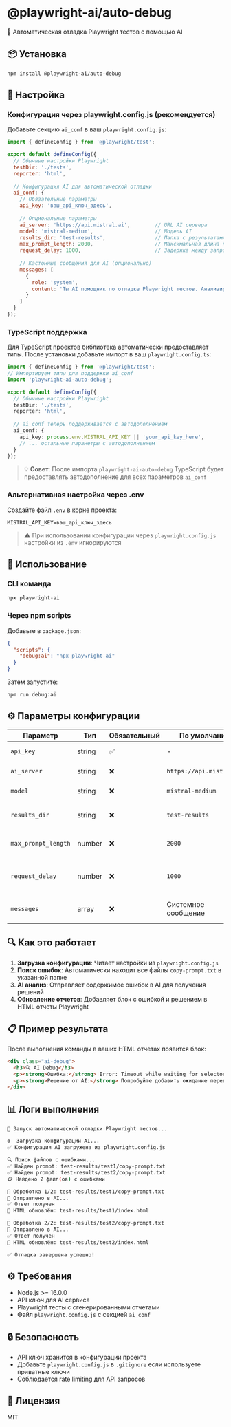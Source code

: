 # @playwright-ai/auto-debug

🤖 Автоматическая отладка Playwright тестов с помощью AI

## 📦 Установка

```bash
npm install @playwright-ai/auto-debug
```

## 🔧 Настройка

### Конфигурация через playwright.config.js (рекомендуется)

Добавьте секцию `ai_conf` в ваш `playwright.config.js`:

```javascript
import { defineConfig } from '@playwright/test';

export default defineConfig({
  // Обычные настройки Playwright
  testDir: './tests',
  reporter: 'html',
  
  // Конфигурация AI для автоматической отладки
  ai_conf: {
    // Обязательные параметры
    api_key: 'ваш_api_ключ_здесь',
    
    // Опциональные параметры
    ai_server: 'https://api.mistral.ai',        // URL AI сервера
    model: 'mistral-medium',                    // Модель AI
    results_dir: 'test-results',                // Папка с результатами тестов
    max_prompt_length: 2000,                    // Максимальная длина промпта
    request_delay: 1000,                        // Задержка между запросами (мс)
    
    // Кастомные сообщения для AI (опционально)
    messages: [
      {
        role: 'system',
        content: 'Ты AI помощник по отладке Playwright тестов. Анализируй ошибки и предлагай конкретные решения на русском языке.'
      }
    ]
  }
});
```

### TypeScript поддержка

Для TypeScript проектов библиотека автоматически предоставляет типы. После установки добавьте импорт в ваш `playwright.config.ts`:

```typescript
import { defineConfig } from '@playwright/test';
// Импортируем типы для поддержки ai_conf
import 'playwright-ai-auto-debug';

export default defineConfig({
  // Обычные настройки Playwright
  testDir: './tests',
  reporter: 'html',
  
  // ai_conf теперь поддерживается с автодополнением
  ai_conf: {
    api_key: process.env.MISTRAL_API_KEY || 'your_api_key_here',
    // ... остальные параметры с автодополнением
  }
});
```

> 💡 **Совет**: После импорта `playwright-ai-auto-debug` TypeScript будет предоставлять автодополнение для всех параметров `ai_conf`

### Альтернативная настройка через .env

Создайте файл `.env` в корне проекта:

```env
MISTRAL_API_KEY=ваш_api_ключ_здесь
```

> ⚠️ При использовании конфигурации через `playwright.config.js` настройки из `.env` игнорируются

## 🚀 Использование

### CLI команда

```bash
npx playwright-ai
```

### Через npm scripts

Добавьте в `package.json`:

```json
{
  "scripts": {
    "debug:ai": "npx playwright-ai"
  }
}
```

Затем запустите:

```bash
npm run debug:ai
```

## ⚙️ Параметры конфигурации

| Параметр | Тип | Обязательный | По умолчанию | Описание |
|----------|-----|--------------|--------------|----------|
| `api_key` | string | ✅ | - | API ключ для AI сервиса |
| `ai_server` | string | ❌ | `https://api.mistral.ai` | URL AI сервера |
| `model` | string | ❌ | `mistral-medium` | Модель AI для анализа |
| `results_dir` | string | ❌ | `test-results` | Папка с результатами тестов |
| `max_prompt_length` | number | ❌ | `2000` | Максимальная длина промпта |
| `request_delay` | number | ❌ | `1000` | Задержка между запросами (мс) |
| `messages` | array | ❌ | Системное сообщение | Кастомные сообщения для AI |

## 🔍 Как это работает

1. **Загрузка конфигурации**: Читает настройки из `playwright.config.js`
2. **Поиск ошибок**: Автоматически находит все файлы `copy-prompt.txt` в указанной папке
3. **AI анализ**: Отправляет содержимое ошибок в AI для получения решений
4. **Обновление отчетов**: Добавляет блок с ошибкой и решением в HTML отчеты Playwright

## 📋 Пример результата

После выполнения команды в ваших HTML отчетах появится блок:

```html
<div class="ai-debug">
  <h3>🔍 AI Debug</h3>
  <p><strong>Ошибка:</strong> Error: Timeout while waiting for selector...</p>
  <p><strong>Решение от AI:</strong> Попробуйте добавить ожидание перед этим шагом...</p>
</div>
```

## 📊 Логи выполнения

```bash
🚀 Запуск автоматической отладки Playwright тестов...

⚙️  Загрузка конфигурации AI...
✅ Конфигурация AI загружена из playwright.config.js

🔍 Поиск файлов с ошибками...
✅ Найден prompt: test-results/test1/copy-prompt.txt
✅ Найден prompt: test-results/test2/copy-prompt.txt
📋 Найдено 2 файл(ов) с ошибками

📝 Обработка 1/2: test-results/test1/copy-prompt.txt
🔁 Отправлено в AI...
✅ Ответ получен
💾 HTML обновлён: test-results/test1/index.html

📝 Обработка 2/2: test-results/test2/copy-prompt.txt
🔁 Отправлено в AI...
✅ Ответ получен
💾 HTML обновлён: test-results/test2/index.html

✅ Отладка завершена успешно!
```

## ⚙️ Требования

- Node.js >= 16.0.0
- API ключ для AI сервиса
- Playwright тесты с сгенерированными отчетами
- Файл `playwright.config.js` с секцией `ai_conf`

## 🔒 Безопасность

- API ключ хранится в конфигурации проекта
- Добавьте `playwright.config.js` в `.gitignore` если используете приватные ключи
- Соблюдается rate limiting для API запросов

## 📄 Лицензия

MIT 